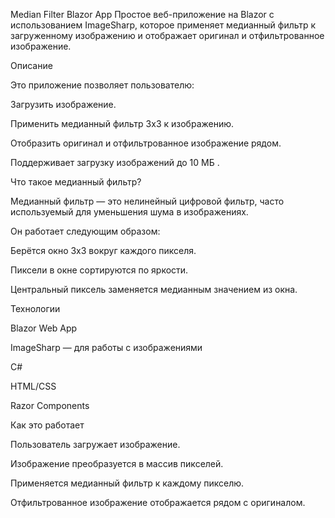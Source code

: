 Median Filter Blazor App
Простое веб-приложение на Blazor с использованием ImageSharp, которое применяет медианный фильтр к загруженному изображению и отображает оригинал и отфильтрованное изображение.


Описание

Это приложение позволяет пользователю:

  Загрузить изображение.
  
  Применить медианный фильтр 3x3 к изображению.
  
  Отобразить оригинал и отфильтрованное изображение рядом.
  
  Поддерживает загрузку изображений до 10 МБ .

  
Что такое медианный фильтр?

  Медианный фильтр — это нелинейный цифровой фильтр, часто используемый для уменьшения шума в изображениях. 
  

Он работает следующим образом:

  Берётся окно 3x3 вокруг каждого пикселя.
  
  Пиксели в окне сортируются по яркости.
  
  Центральный пиксель заменяется медианным значением из окна.
  

Технологии

  Blazor Web App
  
  ImageSharp — для работы с изображениями
  
  C#
  
  HTML/CSS
  
  Razor Components
  

Как это работает

  Пользователь загружает изображение.
  
  Изображение преобразуется в массив пикселей.
  
  Применяется медианный фильтр к каждому пикселю.
  
  Отфильтрованное изображение отображается рядом с оригиналом.

